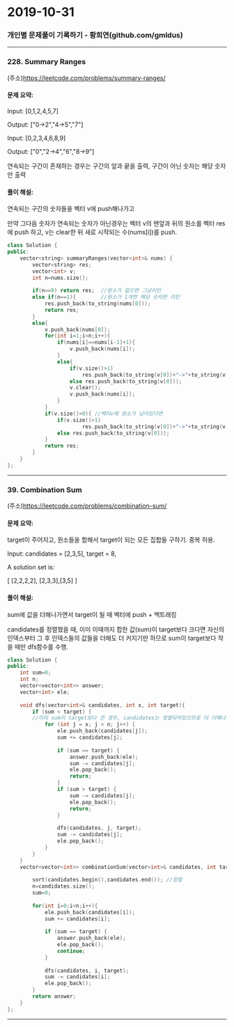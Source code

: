 # 2019-10-31

### 개인별 문제풀이 기록하기 - 황희연(github.com/gmldus)

---


### 228. Summary Ranges

(주소)https://leetcode.com/problems/summary-ranges/



#### 문제 요약:
Input:  [0,1,2,4,5,7]

Output: ["0->2","4->5","7"]


Input:  [0,2,3,4,6,8,9]

Output: ["0","2->4","6","8->9"]

연속되는 구간이 존재하는 경우는 구간의 앞과 끝을 출력, 구간이 아닌 숫자는 해당 숫자만 출력

#### 풀이 해설:
연속되는 구간의 숫자들을 벡터 v에 push해나가고 

만약 그다음 숫자가 연속되는 숫자가 아닌경우는 벡터 v의 맨앞과 뒤의 원소를 벡터 res에 push 하고, v는 clear한 뒤 새로 시작되는 수(nums[i])를 push.

```c++
class Solution {
public:
    vector<string> summaryRanges(vector<int>& nums) {
        vector<string> res;
        vector<int> v;
        int n=nums.size();
        
        if(n==0) return res;  //원소가 없으면 그냥리턴
        else if(n==1){        //원소가 1개면 해당 숫자만 리턴
            res.push_back(to_string(nums[0]));
            return res;
        }
        else{
            v.push_back(nums[0]);
            for(int i=1;i<n;i++){
                if(nums[i]==nums[i-1]+1){
                    v.push_back(nums[i]);
                }
                else{
                    if(v.size()>1) 
                        res.push_back(to_string(v[0])+"->"+to_string(v[v.size()-1]));
                    else res.push_back(to_string(v[0]));
                    v.clear();
                    v.push_back(nums[i]);
                }
            }
            if(v.size()>0){ //벡터v에 원소가 남아있다면
                if(v.size()>1) 
                        res.push_back(to_string(v[0])+"->"+to_string(v[v.size()-1]));
                else res.push_back(to_string(v[0]));
            }
            return res;
        }
    }
};
```
---


### 39. Combination Sum

(주소)https://leetcode.com/problems/combination-sum/



#### 문제 요약:
target이 주어지고, 원소들을 합해서 target이 되는 모든 집합들 구하기. 중복 허용.

Input: candidates = [2,3,5],  target = 8,

A solution set is:

[ [2,2,2,2], [2,3,3],[3,5] ]



#### 풀이 해설:
sum에 값을 더해나가면서 target이 될 때 벡터에 push + 백트래킹

candidates를 정렬했을 때, 이미 이때까지 합한 값(sum)이 target보다 크다면 자신의 인덱스부터 그 후 인덱스들의 값들을 더해도 더 커지기만 하므로 sum이 target보다 작을 때만 dfs함수를 수행.

```c++
class Solution {
public:
    int sum=0;
    int n;
    vector<vector<int>> answer;
    vector<int> ele;
    
    void dfs(vector<int>& candidates, int x, int target){
        if (sum < target) { 
        //이미 sum이 target보다 큰 경우, candidates는 정렬되어있으므로 더 더해나가도 커지기만할뿐 -> 아예 수행 X
            for (int j = x; j < n; j++) {
                ele.push_back(candidates[j]);
                sum += candidates[j];
                
                if (sum == target) {
                    answer.push_back(ele);
                    sum -= candidates[j];
                    ele.pop_back();
                    return;
                }
                if (sum > target) {
                    sum -= candidates[j];
                    ele.pop_back();
                    return;
                }
                
                dfs(candidates, j, target);
                sum -= candidates[j];
                ele.pop_back();
            }
	    }
    }
    vector<vector<int>> combinationSum(vector<int>& candidates, int target) {
        
        sort(candidates.begin(),candidates.end()); //정렬
        n=candidates.size();
        sum=0; 
        
        for(int i=0;i<n;i++){
            ele.push_back(candidates[i]);
            sum += candidates[i];
            
            if (sum == target) {
                answer.push_back(ele);
                ele.pop_back();
                continue;
            }
            
            dfs(candidates, i, target);
            sum -= candidates[i];
            ele.pop_back();
        }
        return answer;
    }
};

```
---
